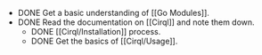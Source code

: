 - DONE Get a basic understanding of [[Go Modules]].
- DONE Read the documentation on [[Cirql]] and note them down.
	- DONE [[Cirql/Installation]] process.
	- DONE Get the basics of [[Cirql/Usage]].